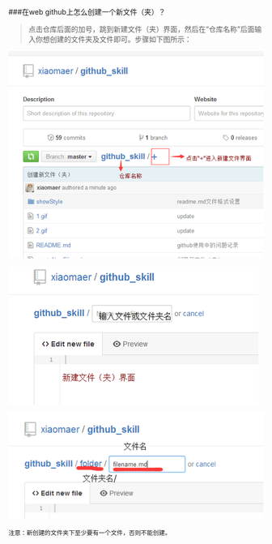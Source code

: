 ###在web github上怎么创建一个新文件（夹）？
>点击仓库后面的加号，跳到新建文件（夹）界面，然后在“仓库名称”后面输入你想创建的文件夹及文件即可。步骤如下图所示：  

![img1](./img/newfile1.png)

![img1](./img/newfile2.png)

![img1](./img/new3.png)

`注意：新创建的文件夹下至少要有一个文件，否则不能创建。`
